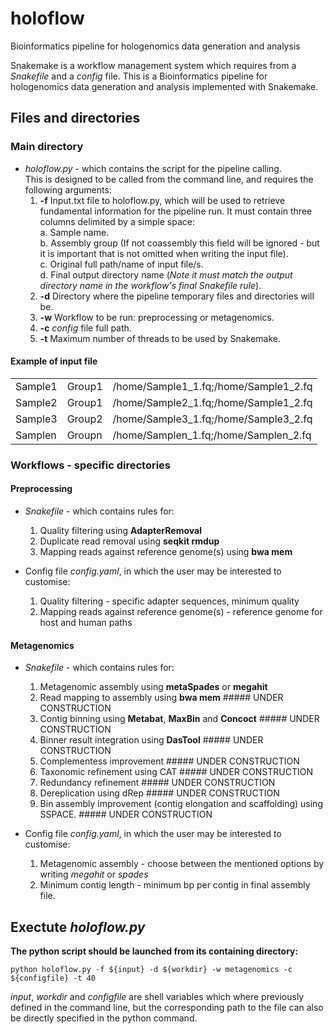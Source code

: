 # holoflow
Bioinformatics pipeline for hologenomics data generation and analysis

Snakemake is a workflow management system which requires from a *Snakefile* and a *config* file. This is a Bioinformatics pipeline for hologenomics data generation and analysis implemented with Snakemake.

## Files and directories
### Main directory
- *holoflow.py* - which contains the script for the pipeline calling.  
This is designed to be called from the command line, and requires the following arguments:  
  1. **-f** Input.txt file to holoflow.py, which will be used to retrieve fundamental information for the pipeline run. It must contain three columns delimited by a simple space:  
    a. Sample name.  
    b. Assembly group (If not coassembly this field will be ignored - but it is important that is not omitted when writing the input file).  
    c. Original full path/name of input file/s.  
    d. Final output directory name (*Note it must match the output directory name in the workflow's final Snakefile rule*).    
  2. **-d** Directory where the pipeline temporary files and directories will be.
  3. **-w** Workflow to be run: preprocessing or metagenomics.
  4. **-c** *config* file full path.
  5. **-t** Maximum number of threads to be used by Snakemake.

#### Example of input file
|   |   |   |
| --- | --- | --- |
| Sample1 | Group1 | /home/Sample1_1.fq;/home/Sample1_2.fq |
| Sample2 | Group1 | /home/Sample2_1.fq;/home/Sample1_2.fq |
| Sample3 | Group2 | /home/Sample3_1.fq;/home/Sample3_2.fq |
| Samplen | Groupn | /home/Samplen_1.fq;/home/Samplen_2.fq |

### Workflows - specific directories
#### Preprocessing
- *Snakefile* - which contains rules for:
  1. Quality filtering using **AdapterRemoval**
  2. Duplicate read removal using **seqkit rmdup**
  3. Mapping reads against reference genome(s) using **bwa mem**

- Config file *config.yaml*, in which the user may be interested to customise:
  1. Quality filtering - specific adapter sequences, minimum quality
  2. Mapping reads against reference genome(s) - reference genome for host and human paths


#### Metagenomics
- *Snakefile* - which contains rules for:
  1. Metagenomic assembly using **metaSpades** or **megahit**
  2. Read mapping to assembly using **bwa mem** ##### UNDER CONSTRUCTION
  3. Contig binning using **Metabat**, **MaxBin** and **Concoct** ##### UNDER CONSTRUCTION
  4. Binner result integration using **DasTool** ##### UNDER CONSTRUCTION
  5. Complementess improvement ##### UNDER CONSTRUCTION
  5. Taxonomic refinement using CAT ##### UNDER CONSTRUCTION
  6. Redundancy refinement ##### UNDER CONSTRUCTION
  7. Dereplication using dRep ##### UNDER CONSTRUCTION
  7. Bin assembly improvement (contig elongation and scaffolding) using SSPACE. ##### UNDER CONSTRUCTION

- Config file *config.yaml*, in which the user may be interested to customise:
  1. Metagenomic assembly - choose between the mentioned options by writing *megahit* or *spades*
  2. Minimum contig length - minimum bp per contig in final assembly file.


## Exectute *holoflow.py*
**The python script should be launched from its containing directory:**
```
python holoflow.py -f ${input} -d ${workdir} -w metagenomics -c ${configfile} -t 40
```
*input*, *workdir* and *configfile* are shell variables which where previously defined in the command line, but the corresponding path to the file can also be directly specified in the python command.
